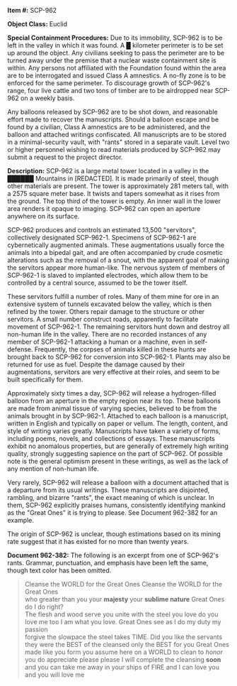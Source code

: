 **Item #:** SCP-962

**Object Class:** Euclid

**Special Containment Procedures:** Due to its immobility, SCP-962 is to be left in the valley in which it was found. A █ kilometer perimeter is to be set up around the object. Any civilians seeking to pass the perimeter are to be turned away under the premise that a nuclear waste containment site is within. Any persons not affiliated with the Foundation found within the area are to be interrogated and issued Class A amnestics. A no-fly zone is to be enforced for the same perimeter. To discourage growth of SCP-962's range, four live cattle and two tons of timber are to be airdropped near SCP-962 on a weekly basis.

Any balloons released by SCP-962 are to be shot down, and reasonable effort made to recover the manuscripts. Should a balloon escape and be found by a civilian, Class A amnestics are to be administered, and the balloon and attached writings confiscated. All manuscripts are to be stored in a minimal-security vault, with "rants" stored in a separate vault. Level two or higher personnel wishing to read materials produced by SCP-962 may submit a request to the project director.

**Description:** SCP-962 is a large metal tower located in a valley in the ██████ Mountains in \[REDACTED\]. It is made primarily of steel, though other materials are present. The tower is approximately 281 meters tall, with a 2575 square meter base. It twists and tapers somewhat as it rises from the ground. The top third of the tower is empty. An inner wall in the lower area renders it opaque to imaging. SCP-962 can open an aperture anywhere on its surface.

SCP-962 produces and controls an estimated 13,500 "servitors", collectively designated SCP-962-1. Specimens of SCP-962-1 are cybernetically augmented animals. These augmentations usually force the animals into a bipedal gait, and are often accompanied by crude cosmetic alterations such as the removal of a snout, with the apparent goal of making the servitors appear more human-like. The nervous system of members of SCP-962-1 is slaved to implanted electrodes, which allow them to be controlled by a central source, assumed to be the tower itself.

These servitors fulfill a number of roles. Many of them mine for ore in an extensive system of tunnels excavated below the valley, which is then refined by the tower. Others repair damage to the structure or other servitors. A small number construct roads, apparently to facilitate movement of SCP-962-1. The remaining servitors hunt down and destroy all non-human life in the valley. There are no recorded instances of any member of SCP-962-1 attacking a human or a machine, even in self-defense. Frequently, the corpses of animals killed in these hunts are brought back to SCP-962 for conversion into SCP-962-1. Plants may also be returned for use as fuel. Despite the damage caused by their augmentations, servitors are very effective at their roles, and seem to be built specifically for them.

Approximately sixty times a day, SCP-962 will release a hydrogen-filled balloon from an aperture in the empty region near its top. These balloons are made from animal tissue of varying species, believed to be from the animals brought in by SCP-962-1. Attached to each balloon is a manuscript, written in English and typically on paper or vellum. The length, content, and style of writing varies greatly. Manuscripts have taken a variety of forms, including poems, novels, and collections of essays. These manuscripts exhibit no anomalous properties, but are generally of extremely high writing quality, strongly suggesting sapience on the part of SCP-962. Of possible note is the general optimism present in these writings, as well as the lack of any mention of non-human life.

Very rarely, SCP-962 will release a balloon with a document attached that is a departure from its usual writings. These manuscripts are disjointed, rambling, and bizarre "rants", the exact meaning of which is unclear. In them, SCP-962 explicitly praises humans, consistently identifying mankind as the "Great Ones" it is trying to please. See Document 962-382 for an example.

The origin of SCP-962 is unclear, though estimations based on its mining rate suggest that it has existed for no more than twenty years.

**Document 962-382:** The following is an excerpt from one of SCP-962's rants. Grammar, punctuation, and emphasis have been left the same, though text color has been omitted.

> Cleanse the WORLD for the Great Ones Cleanse the WORLD for the Great Ones  
> who greater than you your **majesty** your **sublime nature** Great Ones do I do right?  
> The flesh and wood serve you unite with the steel you love do you love me too I am what you love. Great Ones see as I do my duty my passion  
> forgive the slowpace the steel takes TIME. Did you like the servants they were the BEST of the cleansed only the BEST for you Great Ones made like you form you assume here on a WORLD to clean to _honor_ you do appreciate please please I will complete the cleansing **soon** and you can take me away in your ships of FIRE and I can love you and you will love me